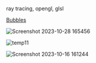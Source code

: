 ray tracing, opengl, glsl

[Bubbles](https://www.youtube.com/watch?v=YW2Pq8YZtE8)

![Screenshot 2023-10-28 165456](https://github.com/tempdeltavalue/visual_temp/assets/36921178/14e47d9a-7ca2-4993-9376-507aaffdbe6f)


![temp11](https://github.com/tempdeltavalue/visual_temp/assets/36921178/339ccfee-97b3-43ae-b761-fc4f519f6f15)

![Screenshot 2023-10-16 161244](https://github.com/tempdeltavalue/visual_temp/assets/36921178/9a742a55-6d8e-4cd8-87ad-8487fbf78856)



